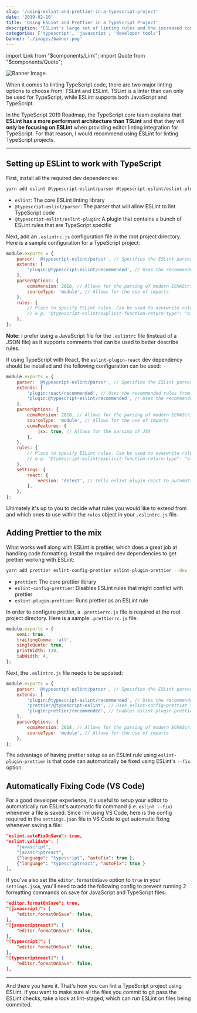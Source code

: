 ```yaml
---
slug: '/using-eslint-and-prettier-in-a-typescript-project'
date: '2019-02-10'
title: 'Using ESLint and Prettier in a TypeScript Project'
description: "ESLint's large set of linting rules and the increased commitment to use ESLint by the TypeScript team makes ESLint a great tool for linting TypeScript projects."
categories: ['typescript', 'javascript', 'developer tools']
banner: './images/banner.png'
---
```


import Link from "$components/Link";
import Quote from "$components/Quote";

![Banner Image.](./images/banner.png)

When it comes to linting TypeScript code, there are two major linting options to choose from: <Link to="https://palantir.github.io/tslint/">TSLint</Link> and <Link to="https://eslint.org/">ESLint</Link>. TSLint is a linter than can only be used for TypeScript, while ESLint supports both JavaScript and TypeScript.

In the <Link to="https://github.com/Microsoft/TypeScript/issues/29288#developer-productivity-tools-and-integration">TypeScript 2019 Roadmap</Link>, the TypeScript core team explains that **ESLint has a more performant architecture than TSLint** and that they will **only be focusing on ESLint** when providing editor linting integration for TypeScript. For that reason, I would recommend using ESLint for linting TypeScript projects.

---

## Setting up ESLint to work with TypeScript

First, install all the required dev dependencies:

```bash
yarn add eslint @typescript-eslint/parser @typescript-eslint/eslint-plugin --dev
```

-   <Link to="https://www.npmjs.com/package/eslint"><code>eslint</code></Link>: The core ESLint linting library
-   <Link to="https://www.npmjs.com/package/@typescript-eslint/parser"><code>@typescript-eslint/parser</code></Link>: The parser that will allow ESLint to lint TypeScript code
-   <Link to="https://www.npmjs.com/package/@typescript-eslint/eslint-plugin"><code>@typescript-eslint/eslint-plugin</code></Link>: A plugin that contains a bunch of ESLint rules that are TypeScript specific

Next, add an `.eslintrc.js` configuration file in the root project directory. Here is a sample configuration for a TypeScript project:

```javascript
module.exports = {
    parser: '@typescript-eslint/parser', // Specifies the ESLint parser
    extends: [
        'plugin:@typescript-eslint/recommended', // Uses the recommended rules from the @typescript-eslint/eslint-plugin
    ],
    parserOptions: {
        ecmaVersion: 2018, // Allows for the parsing of modern ECMAScript features
        sourceType: 'module', // Allows for the use of imports
    },
    rules: {
        // Place to specify ESLint rules. Can be used to overwrite rules specified from the extended configs
        // e.g. "@typescript-eslint/explicit-function-return-type": "off",
    },
};
```

<Quote><strong>Note:</strong> I prefer using a JavaScript file for the <code>.eslintrc</code> file (instead of a JSON file) as it supports comments that can be used to better describe rules.</Quote>

If using TypeScript with React, the <Link to="https://www.npmjs.com/package/eslint-plugin-react"><code>eslint-plugin-react</code></Link> dev dependency should be installed and the following configuration can be used:

```javascript
module.exports = {
    parser: '@typescript-eslint/parser', // Specifies the ESLint parser
    extends: [
        'plugin:react/recommended', // Uses the recommended rules from @eslint-plugin-react
        'plugin:@typescript-eslint/recommended', // Uses the recommended rules from @typescript-eslint/eslint-plugin
    ],
    parserOptions: {
        ecmaVersion: 2018, // Allows for the parsing of modern ECMAScript features
        sourceType: 'module', // Allows for the use of imports
        ecmaFeatures: {
            jsx: true, // Allows for the parsing of JSX
        },
    },
    rules: {
        // Place to specify ESLint rules. Can be used to overwrite rules specified from the extended configs
        // e.g. "@typescript-eslint/explicit-function-return-type": "off",
    },
    settings: {
        react: {
            version: 'detect', // Tells eslint-plugin-react to automatically detect the version of React to use
        },
    },
};
```

Ultimately it's up to you to decide what rules you would like to extend from and which ones to use within the `rules` object in your `.eslintrc.js` file.

## Adding Prettier to the mix

What works well along with ESLint is <Link to="https://prettier.io/">prettier</Link>, which does a great job at handling code formatting. Install the required dev dependencies to get prettier working with ESLint:

```bash
yarn add prettier eslint-config-prettier eslint-plugin-prettier --dev
```

-   <Link to="https://www.npmjs.com/package/prettier"><code>prettier</code></Link>: The core prettier library
-   <Link to="https://www.npmjs.com/package/eslint-config-prettier"><code>eslint-config-prettier</code></Link>: Disables ESLint rules that might conflict with prettier
-   <Link to="https://www.npmjs.com/package/eslint-plugin-prettier"><code>eslint-plugin-prettier</code></Link>: Runs prettier as an ESLint rule

In order to configure prettier, a `.prettierrc.js` file is required at the root project directory. Here is a sample `.prettierrc.js` file:

```javascript
module.exports = {
    semi: true,
    trailingComma: 'all',
    singleQuote: true,
    printWidth: 120,
    tabWidth: 4,
};
```

Next, the `.eslintrc.js` file needs to be updated:

```javascript
module.exports = {
    parser: '@typescript-eslint/parser', // Specifies the ESLint parser
    extends: [
        'plugin:@typescript-eslint/recommended', // Uses the recommended rules from the @typescript-eslint/eslint-plugin
        'prettier/@typescript-eslint', // Uses eslint-config-prettier to disable ESLint rules from @typescript-eslint/eslint-plugin that would conflict with prettier
        'plugin:prettier/recommended', // Enables eslint-plugin-prettier and displays prettier errors as ESLint errors. Make sure this is always the last configuration in the extends array.
    ],
    parserOptions: {
        ecmaVersion: 2018, // Allows for the parsing of modern ECMAScript features
        sourceType: 'module', // Allows for the use of imports
    },
};
```

The advantage of having prettier setup as an ESLint rule using `eslint-plugin-prettier` is that code can automatically be fixed using ESLint's `--fix` option.

## Automatically Fixing Code (VS Code)

For a good developer experience, it's useful to setup your editor to automatically run ESLint's automatic fix command (i.e. `eslint --fix`) whenever a file is saved. Since i'm using VS Code, here is the config required in the `settings.json` file in VS Code to get automatic fixing whenever saving a file:

```json
"eslint.autoFixOnSave": true,
"eslint.validate": [
    "javascript",
    "javascriptreact",
    {"language": "typescript", "autoFix": true },
    {"language": "typescriptreact", "autoFix": true }
],
```

If you've also set the `editor.formatOnSave` option to `true` in your `settings.json`, you'll need to add the following config to prevent running 2 formatting commands on save for JavaScript and TypeScript files:

```json
"editor.formatOnSave": true,
"[javascript]": {
    "editor.formatOnSave": false,
},
"[javascriptreact]": {
    "editor.formatOnSave": false,
},
"[typescript]": {
    "editor.formatOnSave": false,
},
"[typescriptreact]": {
    "editor.formatOnSave": false,
},
```

---

And there you have it. That's how you can lint a TypeScript project using ESLint. If you want to make sure all the files you commit to git pass the ESLint checks, take a look at <Link to="https://github.com/okonet/lint-staged">lint-staged</Link>, which can run ESLint on files being commited.
